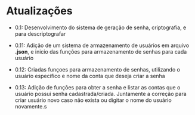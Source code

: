 # Atualizações
* 0.1:
Desenvolvimento do sistema de geração de senha, criptografia, e para descriptografar
* 0.11:
Adição de um sistema de armazenamento de usuários em arquivo **.json**, e inicio das funções para armazenamento de senhas para cada usuário

* 0.12:
Criadas funçoes para armazenamento de senhas, utilizando o usuário específico e nome da conta que deseja criar a senha

* 0.13:
Adição de funções para obter a senha e listar as contas que o usuário possui senha cadastrada/criada. Juntamente a correção para criar usuário novo caso não exista ou digitar o nome do usuário novamente.s
